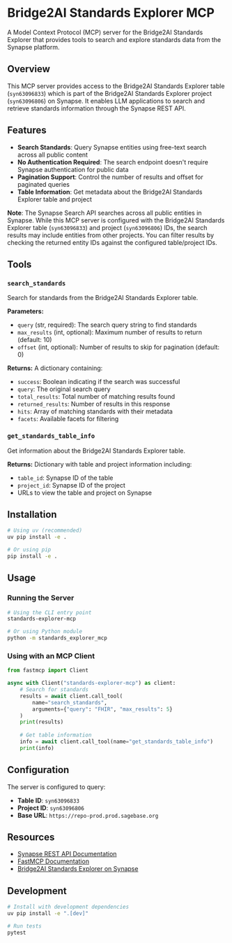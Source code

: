# Bridge2AI Standards Explorer MCP

A Model Context Protocol (MCP) server for the Bridge2AI Standards Explorer that provides tools to search and explore standards data from the Synapse platform.

## Overview

This MCP server provides access to the Bridge2AI Standards Explorer table (`syn63096833`) which is part of the Bridge2AI Standards Explorer project (`syn63096806`) on Synapse. It enables LLM applications to search and retrieve standards information through the Synapse REST API.

## Features

- **Search Standards**: Query Synapse entities using free-text search across all public content
- **No Authentication Required**: The search endpoint doesn't require Synapse authentication for public data
- **Pagination Support**: Control the number of results and offset for paginated queries
- **Table Information**: Get metadata about the Bridge2AI Standards Explorer table and project

**Note**: The Synapse Search API searches across all public entities in Synapse. While this MCP server is configured with the Bridge2AI Standards Explorer table (`syn63096833`) and project (`syn63096806`) IDs, the search results may include entities from other projects. You can filter results by checking the returned entity IDs against the configured table/project IDs.

## Tools

### `search_standards`

Search for standards from the Bridge2AI Standards Explorer table.

**Parameters:**
- `query` (str, required): The search query string to find standards
- `max_results` (int, optional): Maximum number of results to return (default: 10)
- `offset` (int, optional): Number of results to skip for pagination (default: 0)

**Returns:** A dictionary containing:
- `success`: Boolean indicating if the search was successful
- `query`: The original search query
- `total_results`: Total number of matching results found
- `returned_results`: Number of results in this response
- `hits`: Array of matching standards with their metadata
- `facets`: Available facets for filtering

### `get_standards_table_info`

Get information about the Bridge2AI Standards Explorer table.

**Returns:** Dictionary with table and project information including:
- `table_id`: Synapse ID of the table
- `project_id`: Synapse ID of the project
- URLs to view the table and project on Synapse

## Installation

```bash
# Using uv (recommended)
uv pip install -e .

# Or using pip
pip install -e .
```

## Usage

### Running the Server

```bash
# Using the CLI entry point
standards-explorer-mcp

# Or using Python module
python -m standards_explorer_mcp
```

### Using with an MCP Client

```python
from fastmcp import Client

async with Client("standards-explorer-mcp") as client:
    # Search for standards
    results = await client.call_tool(
        name="search_standards",
        arguments={"query": "FHIR", "max_results": 5}
    )
    print(results)
    
    # Get table information
    info = await client.call_tool(name="get_standards_table_info")
    print(info)
```

## Configuration

The server is configured to query:
- **Table ID**: `syn63096833`
- **Project ID**: `syn63096806`
- **Base URL**: `https://repo-prod.prod.sagebase.org`

## Resources

- [Synapse REST API Documentation](https://rest-docs.synapse.org/rest/index.html)
- [FastMCP Documentation](https://gofastmcp.com/)
- [Bridge2AI Standards Explorer on Synapse](https://www.synapse.org/#!Synapse:syn63096806)

## Development

```bash
# Install with development dependencies
uv pip install -e ".[dev]"

# Run tests
pytest
```
